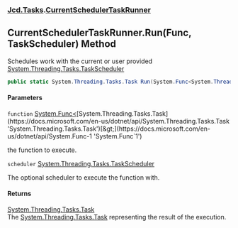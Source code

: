 ### [Jcd.Tasks](Jcd.Tasks.md 'Jcd.Tasks').[CurrentSchedulerTaskRunner](Jcd.Tasks.CurrentSchedulerTaskRunner.md 'Jcd.Tasks.CurrentSchedulerTaskRunner')

## CurrentSchedulerTaskRunner.Run(Func<Task>, TaskScheduler) Method

Schedules work with the current or user provided [System.Threading.Tasks.TaskScheduler](https://docs.microsoft.com/en-us/dotnet/api/System.Threading.Tasks.TaskScheduler 'System.Threading.Tasks.TaskScheduler')

```csharp
public static System.Threading.Tasks.Task Run(System.Func<System.Threading.Tasks.Task?> function, System.Threading.Tasks.TaskScheduler? scheduler=null);
```
#### Parameters

<a name='Jcd.Tasks.CurrentSchedulerTaskRunner.Run(System.Func_System.Threading.Tasks.Task_,System.Threading.Tasks.TaskScheduler).function'></a>

`function` [System.Func&lt;](https://docs.microsoft.com/en-us/dotnet/api/System.Func-1 'System.Func`1')[System.Threading.Tasks.Task](https://docs.microsoft.com/en-us/dotnet/api/System.Threading.Tasks.Task 'System.Threading.Tasks.Task')[&gt;](https://docs.microsoft.com/en-us/dotnet/api/System.Func-1 'System.Func`1')

the function to execute.

<a name='Jcd.Tasks.CurrentSchedulerTaskRunner.Run(System.Func_System.Threading.Tasks.Task_,System.Threading.Tasks.TaskScheduler).scheduler'></a>

`scheduler` [System.Threading.Tasks.TaskScheduler](https://docs.microsoft.com/en-us/dotnet/api/System.Threading.Tasks.TaskScheduler 'System.Threading.Tasks.TaskScheduler')

The optional scheduler to execute the function with.

#### Returns
[System.Threading.Tasks.Task](https://docs.microsoft.com/en-us/dotnet/api/System.Threading.Tasks.Task 'System.Threading.Tasks.Task')  
The [System.Threading.Tasks.Task](https://docs.microsoft.com/en-us/dotnet/api/System.Threading.Tasks.Task 'System.Threading.Tasks.Task') representing the result of the execution.